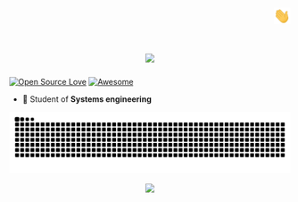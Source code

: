 ###
<h6 align="right"> <img  src="https://github.com/ABSphreak/ABSphreak/blob/master/gifs/Hi.gif" width="30px"></h2> </h6>

<h1 align="center">
  <a href="https://github.com/joseignaciob16"> <img src="https://readme-typing-svg.herokuapp.com?size=40&color=58B741&center=verdadero&vCenter=verdadero&width=500&height=55&lines=Hi%2C+I'm+Jose+Ignacio!">
  </a>
</h1>

[![Open Source Love](https://badges.frapsoft.com/os/v2/open-source.svg?v=103)](#) 
[![Awesome](https://cdn.rawgit.com/sindresorhus/awesome/d7305f38d29fed78fa85652e3a63e154dd8e8829/media/badge.svg)](#)

- 🔭 Student of **Systems engineering**

<img src="https://raw.githubusercontent.com/artart222/artart222/output/github-contribution-grid-snake.svg">

<p align="center">
  <img align="center" src="https://github-readme-stats.vercel.app/api?username=joseignaciob16&show_icons=true&theme=radical"/>
</p>
